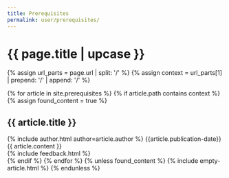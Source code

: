 ```yaml
---
title: Prerequisites
permalink: user/prerequisites/
---
```


<h1 class="primary">{{ page.title | upcase }}</h1>

{% assign url_parts = page.url | split: '/' %}
{% assign context = url_parts[1] | prepend: '/' | append: '/' %}

{% for article in site.prerequisites %}
{% if article.path contains context %}
{% assign found_content = true %}
<article>
  <h1 id="{{ article.title | slugify }}" class="secondary">{{ article.title }}</h1>
  <div class="article-meta">
    {% include author.html author=article.author %}
    <span class="date">{{article.publication-date}}</span>
  </div>
  <div class="article-content">
  {{ article.content }}
  </div>
{% include feedback.html %}  
</article>
{% endif %}
{% endfor %}
{% unless found_content %}
{% include empty-article.html %}
{% endunless %}
